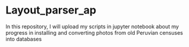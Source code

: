 # Layout_parser_ap
In this repository, I will upload my scripts in jupyter notebook about my progress in installing and converting photos from old Peruvian censuses into databases
